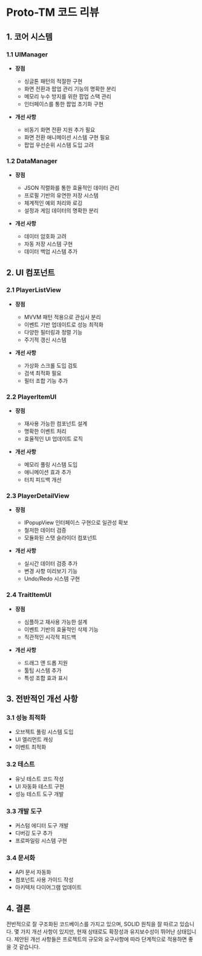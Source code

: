 # Proto-TM 코드 리뷰

## 1. 코어 시스템

### 1.1 UIManager
- **장점**
  - 싱글톤 패턴의 적절한 구현
  - 화면 전환과 팝업 관리 기능의 명확한 분리
  - 메모리 누수 방지를 위한 팝업 스택 관리
  - 인터페이스를 통한 팝업 초기화 구현

- **개선 사항**
  - 비동기 화면 전환 지원 추가 필요
  - 화면 전환 애니메이션 시스템 구현 필요
  - 팝업 우선순위 시스템 도입 고려

### 1.2 DataManager
- **장점**
  - JSON 직렬화를 통한 효율적인 데이터 관리
  - 프로필 기반의 유연한 저장 시스템
  - 체계적인 예외 처리와 로깅
  - 설정과 게임 데이터의 명확한 분리

- **개선 사항**
  - 데이터 암호화 고려
  - 자동 저장 시스템 구현
  - 데이터 백업 시스템 추가

## 2. UI 컴포넌트

### 2.1 PlayerListView
- **장점**
  - MVVM 패턴 적용으로 관심사 분리
  - 이벤트 기반 업데이트로 성능 최적화
  - 다양한 필터링과 정렬 기능
  - 주기적 갱신 시스템

- **개선 사항**
  - 가상화 스크롤 도입 검토
  - 검색 최적화 필요
  - 필터 조합 기능 추가

### 2.2 PlayerItemUI
- **장점**
  - 재사용 가능한 컴포넌트 설계
  - 명확한 이벤트 처리
  - 효율적인 UI 업데이트 로직

- **개선 사항**
  - 메모리 풀링 시스템 도입
  - 애니메이션 효과 추가
  - 터치 피드백 개선

### 2.3 PlayerDetailView
- **장점**
  - IPopupView 인터페이스 구현으로 일관성 확보
  - 철저한 데이터 검증
  - 모듈화된 스탯 슬라이더 컴포넌트

- **개선 사항**
  - 실시간 데이터 검증 추가
  - 변경 사항 미리보기 기능
  - Undo/Redo 시스템 구현

### 2.4 TraitItemUI
- **장점**
  - 심플하고 재사용 가능한 설계
  - 이벤트 기반의 효율적인 삭제 기능
  - 직관적인 시각적 피드백

- **개선 사항**
  - 드래그 앤 드롭 지원
  - 툴팁 시스템 추가
  - 특성 조합 효과 표시

## 3. 전반적인 개선 사항

### 3.1 성능 최적화
- 오브젝트 풀링 시스템 도입
- UI 엘리먼트 캐싱
- 이벤트 최적화

### 3.2 테스트
- 유닛 테스트 코드 작성
- UI 자동화 테스트 구현
- 성능 테스트 도구 개발

### 3.3 개발 도구
- 커스텀 에디터 도구 개발
- 디버깅 도구 추가
- 프로파일링 시스템 구현

### 3.4 문서화
- API 문서 자동화
- 컴포넌트 사용 가이드 작성
- 아키텍처 다이어그램 업데이트

## 4. 결론
전반적으로 잘 구조화된 코드베이스를 가지고 있으며, SOLID 원칙을 잘 따르고 있습니다. 
몇 가지 개선 사항이 있지만, 현재 상태로도 확장성과 유지보수성이 뛰어난 상태입니다.
제안된 개선 사항들은 프로젝트의 규모와 요구사항에 따라 단계적으로 적용하면 좋을 것 같습니다. 